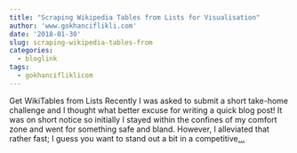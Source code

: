 ```yaml
---
title: "Scraping Wikipedia Tables from Lists for Visualisation"
author: 'www.gokhanciflikli.com'
date: '2018-01-30'
slug: scraping-wikipedia-tables-from
categories:
  - bloglink
tags:
  - gokhancifliklicom
---
```


Get WikiTables from Lists Recently I was asked to submit a short take-home challenge and I thought what better excuse for writing a quick blog post! It was on short notice so initially I stayed within the confines of my comfort zone and went for something safe and bland. However, I alleviated that rather fast; I guess you want to stand out a bit in a competitive[... <i class="fas fa-external-link-alt"></i>](https://www.gokhan.io/post/scraping-wikipedia/)

